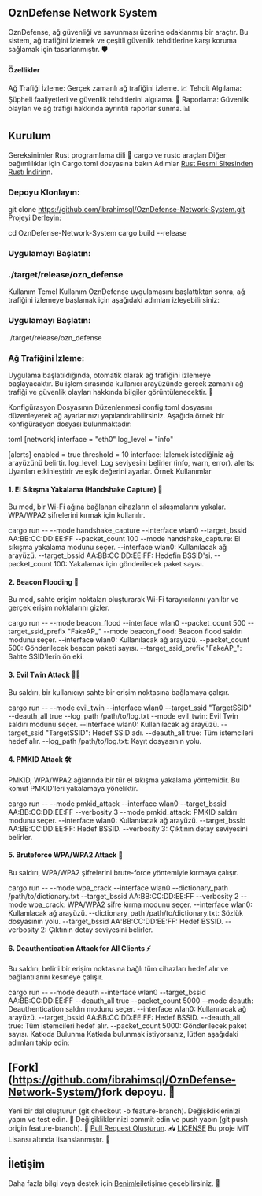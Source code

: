 ## OznDefense Network System
OznDefense, ağ güvenliği ve savunması üzerine odaklanmış bir araçtır. Bu sistem, ağ trafiğini izlemek ve çeşitli güvenlik tehditlerine karşı koruma sağlamak için tasarlanmıştır. 🛡️

#### Özellikler
Ağ Trafiği İzleme: Gerçek zamanlı ağ trafiğini izleme. 📈
Tehdit Algılama: Şüpheli faaliyetleri ve güvenlik tehditlerini algılama. 🚨
Raporlama: Güvenlik olayları ve ağ trafiği hakkında ayrıntılı raporlar sunma. 📊
## Kurulum
Gereksinimler
Rust programlama dili 🦀
cargo ve rustc araçları
Diğer bağımlılıklar için Cargo.toml dosyasına bakın
Adımlar
[Rust Resmi Sitesinden Rustı İndirin](https://www.rust-lang.org/)n.

### Depoyu Klonlayın:

git clone https://github.com/ibrahimsql/OznDefense-Network-System.git
Projeyi Derleyin:

cd OznDefense-Network-System
cargo build --release
### Uygulamayı Başlatın:


### ./target/release/ozn_defense
Kullanım
Temel Kullanım
OznDefense uygulamasını başlattıktan sonra, ağ trafiğini izlemeye başlamak için aşağıdaki adımları izleyebilirsiniz:

### Uygulamayı Başlatın:
./target/release/ozn_defense

### Ağ Trafiğini İzleme:

Uygulama başlatıldığında, otomatik olarak ağ trafiğini izlemeye başlayacaktır. Bu işlem sırasında kullanıcı arayüzünde gerçek zamanlı ağ trafiği ve güvenlik olayları hakkında bilgiler görüntülenecektir. 📡

Konfigürasyon Dosyasının Düzenlenmesi
config.toml dosyasını düzenleyerek ağ ayarlarınızı yapılandırabilirsiniz. Aşağıda örnek bir konfigürasyon dosyası bulunmaktadır:

toml
[network]
interface = "eth0"
log_level = "info"

[alerts]
enabled = true
threshold = 10
interface: İzlemek istediğiniz ağ arayüzünü belirtir.
log_level: Log seviyesini belirler (info, warn, error).
alerts: Uyarıları etkinleştirir ve eşik değerini ayarlar.
Örnek Kullanımlar

#### 1. El Sıkışma Yakalama (Handshake Capture) 🤝
Bu mod, bir Wi-Fi ağına bağlanan cihazların el sıkışmalarını yakalar. WPA/WPA2 şifrelerini kırmak için kullanılır.

cargo run -- --mode handshake_capture --interface wlan0 --target_bssid AA:BB:CC:DD:EE:FF --packet_count 100
--mode handshake_capture: El sıkışma yakalama modunu seçer.
--interface wlan0: Kullanılacak ağ arayüzü.
--target_bssid AA:BB:CC:DD:EE:FF: Hedefin BSSID'si.
--packet_count 100: Yakalamak için gönderilecek paket sayısı.


#### 2. Beacon Flooding 🌊
Bu mod, sahte erişim noktaları oluşturarak Wi-Fi tarayıcılarını yanıltır ve gerçek erişim noktalarını gizler.

cargo run -- --mode beacon_flood --interface wlan0 --packet_count 500 --target_ssid_prefix "FakeAP_"
--mode beacon_flood: Beacon flood saldırı modunu seçer.
--interface wlan0: Kullanılacak ağ arayüzü.
--packet_count 500: Gönderilecek beacon paketi sayısı.
--target_ssid_prefix "FakeAP_": Sahte SSID'lerin ön eki.


#### 3. Evil Twin Attack 👯‍♂️
Bu saldırı, bir kullanıcıyı sahte bir erişim noktasına bağlamaya çalışır.


cargo run -- --mode evil_twin --interface wlan0 --target_ssid "TargetSSID" --deauth_all true --log_path /path/to/log.txt
--mode evil_twin: Evil Twin saldırı modunu seçer.
--interface wlan0: Kullanılacak ağ arayüzü.
--target_ssid "TargetSSID": Hedef SSID adı.
--deauth_all true: Tüm istemcileri hedef alır.
--log_path /path/to/log.txt: Kayıt dosyasının yolu.

#### 4. PMKID Attack 🛠️
PMKID, WPA/WPA2 ağlarında bir tür el sıkışma yakalama yöntemidir. Bu komut PMKID'leri yakalamaya yöneliktir.

cargo run -- --mode pmkid_attack --interface wlan0 --target_bssid AA:BB:CC:DD:EE:FF --verbosity 3
--mode pmkid_attack: PMKID saldırı modunu seçer.
--interface wlan0: Kullanılacak ağ arayüzü.
--target_bssid AA:BB:CC:DD:EE:FF: Hedef BSSID.
--verbosity 3: Çıktının detay seviyesini belirler.

#### 5. Bruteforce WPA/WPA2 Attack 🔑
Bu saldırı, WPA/WPA2 şifrelerini brute-force yöntemiyle kırmaya çalışır.

cargo run -- --mode wpa_crack --interface wlan0 --dictionary_path /path/to/dictionary.txt --target_bssid AA:BB:CC:DD:EE:FF --verbosity 2
--mode wpa_crack: WPA/WPA2 şifre kırma modunu seçer.
--interface wlan0: Kullanılacak ağ arayüzü.
--dictionary_path /path/to/dictionary.txt: Sözlük dosyasının yolu.
--target_bssid AA:BB:CC:DD:EE:FF: Hedef BSSID.
--verbosity 2: Çıktının detay seviyesini belirler.

#### 6. Deauthentication Attack for All Clients ⚡
Bu saldırı, belirli bir erişim noktasına bağlı tüm cihazları hedef alır ve bağlantılarını kesmeye çalışır.

cargo run -- --mode deauth --interface wlan0 --target_bssid AA:BB:CC:DD:EE:FF --deauth_all true --packet_count 5000
--mode deauth: Deauthentication saldırı modunu seçer.
--interface wlan0: Kullanılacak ağ arayüzü.
--target_bssid AA:BB:CC:DD:EE:FF: Hedef BSSID.
--deauth_all true: Tüm istemcileri hedef alır.
--packet_count 5000: Gönderilecek paket sayısı.
Katkıda Bulunma
Katkıda bulunmak istiyorsanız, lütfen aşağıdaki adımları takip edin:

## [Fork] (https://github.com/ibrahimsql/OznDefense-Network-System/)fork depoyu. 🍴
Yeni bir dal oluşturun (git checkout -b feature-branch).
Değişikliklerinizi yapın ve test edin. 🧪
Değişikliklerinizi commit edin ve push yapın (git push origin feature-branch). 🚀
[Pull Request Oluşturun](https://github.com/ibrahimsql/OznDefense-Network-System/pulls). 📥
[LICENSE](LICENSE)
Bu proje MIT Lisansı altında lisanslanmıştır. 📜

## İletişim
Daha fazla bilgi veya destek için [Benimle](https://www.instagram.com/ibrahimsql/)iletişime geçebilirsiniz. 📧

